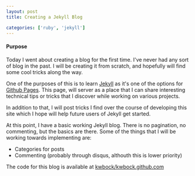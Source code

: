 ```yaml
---
layout: post
title: Creating a Jekyll Blog

categories: ['ruby', 'jekyll']
---
```

#### Purpose
Today I went about creating a blog for the first time. I've never had any sort of blog in the past. I will be creating it from scratch, and hopefully will find some cool tricks along the way.

One of the purposes of this is to learn [Jekyll](http://jekyllrb.com/) as it's one of the options for [Github Pages](http://pages.github.com). This page, will server as a place that I can share interesting technical tips or tricks that I discover while working on various projects.

In addition to that, I will post tricks I find over the course of developing this site which I hope will help future users of Jekyll get started.

At this point, I have a basic working Jekyll blog. There is no pagination, no commenting, but the basics are there. Some of the things that I will be working towards implementing are:

* Categories for posts
* Commenting (probably through disqus, althouth this is lower priority)


The code for this blog is available at [kwbock/kwbock.github.com](http://github.com/kwbock/kwbock.github.com)

